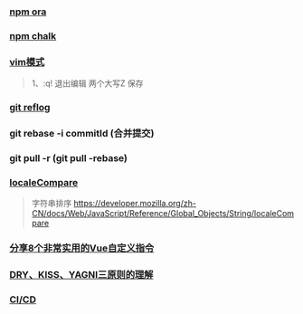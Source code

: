 ### [npm ora](https://www.jianshu.com/p/52bed753d5be)

### [npm chalk](https://blog.csdn.net/u013530539/article/details/79073938)

### [vim模式](https://www.runoob.com/linux/linux-vim.html)

> 1、:q! 退出编辑
> 两个大写Z 保存

### [git reflog](https://blog.csdn.net/yuquan0821/article/details/114670541)

### git rebase -i  commitId (合并提交)

### git pull -r (git pull -rebase)

###  [localeCompare](https://www.w3school.com.cn/jsref/jsref_localecompare.asp)

> 字符串排序 https://developer.mozilla.org/zh-CN/docs/Web/JavaScript/Reference/Global_Objects/String/localeCompare

### [分享8个非常实用的Vue自定义指令](https://juejin.cn/post/6906028995133833230)

### [DRY、KISS、YAGNI三原则的理解](https://segmentfault.com/a/1190000020208797)

### [CI/CD](https://blog.csdn.net/QbitAI/article/details/99366085)
